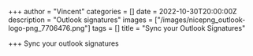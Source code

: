 +++
author = "Vincent"
categories = []
date = 2022-10-30T20:00:00Z
description = "Outlook signatures"
images = ["/images/nicepng_outlook-logo-png_7706476.png"]
tags = []
title = "Sync your Outlook Signatures"

+++
Sync your outlook signatures